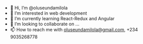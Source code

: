 - 👋 Hi, I’m @oluseundamilola
- 👀 I’m interested in web development
- 🌱 I’m currently learning React-Redux and Angular
- 💞️ I’m looking to collaborate on ...
- 📫 How to reach me with oluseundamilola@gmail.com, +234 9035268778

<!---
oluseundamilola/oluseundamilola is a ✨ special ✨ repository because its `README.md` (this file) appears on your GitHub profile.
You can click the Preview link to take a look at your changes.
--->
